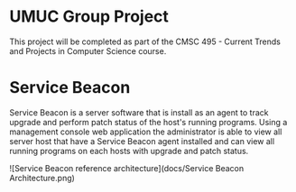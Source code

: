 # UMUC Group Project
This project will be completed as part of the CMSC 495 - Current Trends and Projects in Computer Science course.

# Service Beacon
Service Beacon is a server software that is install as an agent to track upgrade and perform patch status of the host's running programs. 
Using a management console web application the administrator is able to view all server host that have a Service Beacon agent installed and can view all running programs on each hosts with upgrade and patch status.

![Service Beacon reference architecture](docs/Service Beacon Architecture.png)



